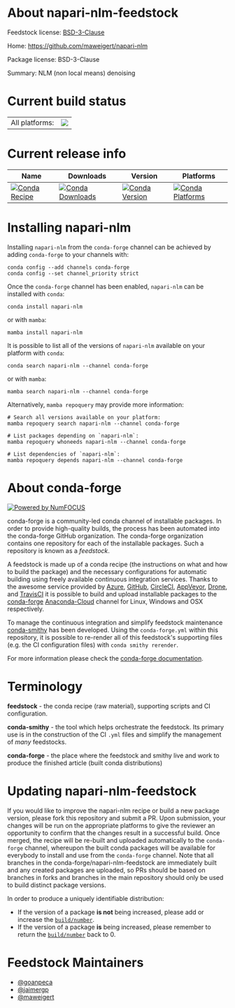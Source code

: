 About napari-nlm-feedstock
==========================

Feedstock license: [BSD-3-Clause](https://github.com/conda-forge/napari-nlm-feedstock/blob/main/LICENSE.txt)

Home: https://github.com/maweigert/napari-nlm

Package license: BSD-3-Clause

Summary: NLM (non local means) denoising

Current build status
====================


<table><tr><td>All platforms:</td>
    <td>
      <a href="https://dev.azure.com/conda-forge/feedstock-builds/_build/latest?definitionId=19753&branchName=main">
        <img src="https://dev.azure.com/conda-forge/feedstock-builds/_apis/build/status/napari-nlm-feedstock?branchName=main">
      </a>
    </td>
  </tr>
</table>

Current release info
====================

| Name | Downloads | Version | Platforms |
| --- | --- | --- | --- |
| [![Conda Recipe](https://img.shields.io/badge/recipe-napari--nlm-green.svg)](https://anaconda.org/conda-forge/napari-nlm) | [![Conda Downloads](https://img.shields.io/conda/dn/conda-forge/napari-nlm.svg)](https://anaconda.org/conda-forge/napari-nlm) | [![Conda Version](https://img.shields.io/conda/vn/conda-forge/napari-nlm.svg)](https://anaconda.org/conda-forge/napari-nlm) | [![Conda Platforms](https://img.shields.io/conda/pn/conda-forge/napari-nlm.svg)](https://anaconda.org/conda-forge/napari-nlm) |

Installing napari-nlm
=====================

Installing `napari-nlm` from the `conda-forge` channel can be achieved by adding `conda-forge` to your channels with:

```
conda config --add channels conda-forge
conda config --set channel_priority strict
```

Once the `conda-forge` channel has been enabled, `napari-nlm` can be installed with `conda`:

```
conda install napari-nlm
```

or with `mamba`:

```
mamba install napari-nlm
```

It is possible to list all of the versions of `napari-nlm` available on your platform with `conda`:

```
conda search napari-nlm --channel conda-forge
```

or with `mamba`:

```
mamba search napari-nlm --channel conda-forge
```

Alternatively, `mamba repoquery` may provide more information:

```
# Search all versions available on your platform:
mamba repoquery search napari-nlm --channel conda-forge

# List packages depending on `napari-nlm`:
mamba repoquery whoneeds napari-nlm --channel conda-forge

# List dependencies of `napari-nlm`:
mamba repoquery depends napari-nlm --channel conda-forge
```


About conda-forge
=================

[![Powered by
NumFOCUS](https://img.shields.io/badge/powered%20by-NumFOCUS-orange.svg?style=flat&colorA=E1523D&colorB=007D8A)](https://numfocus.org)

conda-forge is a community-led conda channel of installable packages.
In order to provide high-quality builds, the process has been automated into the
conda-forge GitHub organization. The conda-forge organization contains one repository
for each of the installable packages. Such a repository is known as a *feedstock*.

A feedstock is made up of a conda recipe (the instructions on what and how to build
the package) and the necessary configurations for automatic building using freely
available continuous integration services. Thanks to the awesome service provided by
[Azure](https://azure.microsoft.com/en-us/services/devops/), [GitHub](https://github.com/),
[CircleCI](https://circleci.com/), [AppVeyor](https://www.appveyor.com/),
[Drone](https://cloud.drone.io/welcome), and [TravisCI](https://travis-ci.com/)
it is possible to build and upload installable packages to the
[conda-forge](https://anaconda.org/conda-forge) [Anaconda-Cloud](https://anaconda.org/)
channel for Linux, Windows and OSX respectively.

To manage the continuous integration and simplify feedstock maintenance
[conda-smithy](https://github.com/conda-forge/conda-smithy) has been developed.
Using the ``conda-forge.yml`` within this repository, it is possible to re-render all of
this feedstock's supporting files (e.g. the CI configuration files) with ``conda smithy rerender``.

For more information please check the [conda-forge documentation](https://conda-forge.org/docs/).

Terminology
===========

**feedstock** - the conda recipe (raw material), supporting scripts and CI configuration.

**conda-smithy** - the tool which helps orchestrate the feedstock.
                   Its primary use is in the construction of the CI ``.yml`` files
                   and simplify the management of *many* feedstocks.

**conda-forge** - the place where the feedstock and smithy live and work to
                  produce the finished article (built conda distributions)


Updating napari-nlm-feedstock
=============================

If you would like to improve the napari-nlm recipe or build a new
package version, please fork this repository and submit a PR. Upon submission,
your changes will be run on the appropriate platforms to give the reviewer an
opportunity to confirm that the changes result in a successful build. Once
merged, the recipe will be re-built and uploaded automatically to the
`conda-forge` channel, whereupon the built conda packages will be available for
everybody to install and use from the `conda-forge` channel.
Note that all branches in the conda-forge/napari-nlm-feedstock are
immediately built and any created packages are uploaded, so PRs should be based
on branches in forks and branches in the main repository should only be used to
build distinct package versions.

In order to produce a uniquely identifiable distribution:
 * If the version of a package **is not** being increased, please add or increase
   the [``build/number``](https://docs.conda.io/projects/conda-build/en/latest/resources/define-metadata.html#build-number-and-string).
 * If the version of a package **is** being increased, please remember to return
   the [``build/number``](https://docs.conda.io/projects/conda-build/en/latest/resources/define-metadata.html#build-number-and-string)
   back to 0.

Feedstock Maintainers
=====================

* [@goanpeca](https://github.com/goanpeca/)
* [@jaimergp](https://github.com/jaimergp/)
* [@maweigert](https://github.com/maweigert/)

